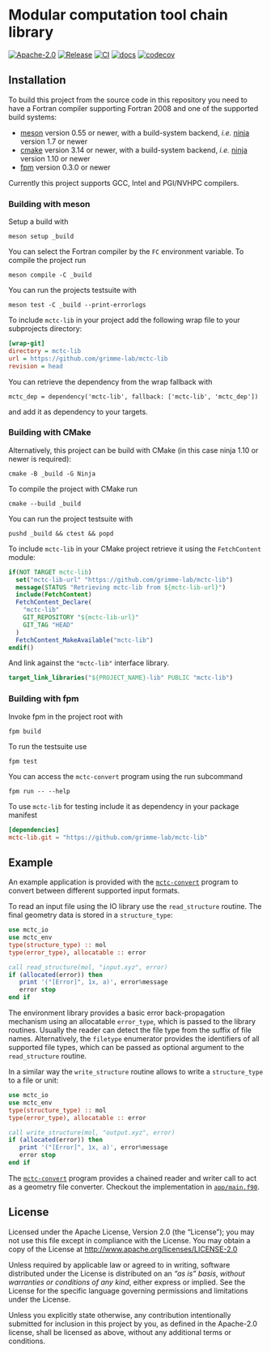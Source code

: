 # Modular computation tool chain library

[![Apache-2.0](https://img.shields.io/github/license/grimme-lab/mctc-lib)](LICENSE)
[![Release](https://img.shields.io/github/v/release/grimme-lab/mctc-lib)](https://github.com/grimme-lab/mctc-lib/releases/latest)
[![CI](https://github.com/grimme-lab/mctc-lib/workflows/CI/badge.svg)](https://github.com/grimme-lab/mctc-lib/actions)
[![docs](https://github.com/grimme-lab/mctc-lib/workflows/docs/badge.svg)](https://grimme-lab.github.io/mctc-lib)
[![codecov](https://codecov.io/gh/grimme-lab/mctc-lib/branch/main/graph/badge.svg)](https://codecov.io/gh/grimme-lab/mctc-lib)


## Installation

To build this project from the source code in this repository you need to have
a Fortran compiler supporting Fortran 2008 and one of the supported build systems:
- [meson](https://mesonbuild.com) version 0.55 or newer, with
  a build-system backend, *i.e.* [ninja](https://ninja-build.org) version 1.7 or newer
- [cmake](https://cmake.org) version 3.14 or newer, with
  a build-system backend, *i.e.* [ninja](https://ninja-build.org) version 1.10 or newer
- [fpm](https://github.com/fortran-lang/fpm) version 0.3.0 or newer

Currently this project supports GCC, Intel and PGI/NVHPC compilers.


### Building with meson

Setup a build with

```
meson setup _build
```

You can select the Fortran compiler by the `FC` environment variable.
To compile the project run

```
meson compile -C _build
```

You can run the projects testsuite with

```
meson test -C _build --print-errorlogs
```

To include ``mctc-lib`` in your project add the following wrap file to your subprojects directory:

```ini
[wrap-git]
directory = mctc-lib
url = https://github.com/grimme-lab/mctc-lib
revision = head
```

You can retrieve the dependency from the wrap fallback with

```meson
mctc_dep = dependency('mctc-lib', fallback: ['mctc-lib', 'mctc_dep'])
```

and add it as dependency to your targets.


### Building with CMake

Alternatively, this project can be build with CMake (in this case ninja 1.10 or newer is required):

```
cmake -B _build -G Ninja
```

To compile the project with CMake run

```
cmake --build _build
```

You can run the project testsuite with

```
pushd _build && ctest && popd
```

To include ``mctc-lib`` in your CMake project retrieve it using the ``FetchContent`` module:

```cmake
if(NOT TARGET mctc-lib)
  set("mctc-lib-url" "https://github.com/grimme-lab/mctc-lib")
  message(STATUS "Retrieving mctc-lib from ${mctc-lib-url}")
  include(FetchContent)
  FetchContent_Declare(
    "mctc-lib"
    GIT_REPOSITORY "${mctc-lib-url}"
    GIT_TAG "HEAD"
  )
  FetchContent_MakeAvailable("mctc-lib")
endif()
```

And link against the ``"mctc-lib"`` interface library.

```cmake
target_link_libraries("${PROJECT_NAME}-lib" PUBLIC "mctc-lib")
```


### Building with fpm

Invoke fpm in the project root with

```
fpm build
```

To run the testsuite use

```
fpm test
```

You can access the ``mctc-convert`` program using the run subcommand

```
fpm run -- --help
```

To use ``mctc-lib`` for testing include it as dependency in your package manifest

```toml
[dependencies]
mctc-lib.git = "https://github.com/grimme-lab/mctc-lib"
```


## Example

An example application is provided with the [``mctc-convert``](man/mctc-convert.1.adoc) program to convert between different supported input formats.

To read an input file using the IO library use the ``read_structure`` routine.
The final geometry data is stored in a ``structure_type``:

```fortran
use mctc_io
use mctc_env
type(structure_type) :: mol
type(error_type), allocatable :: error

call read_structure(mol, "input.xyz", error)
if (allocated(error)) then
   print '("[Error]", 1x, a)', error%message
   error stop
end if
```

The environment library provides a basic error back-propagation mechanism using an allocatable ``error_type``, which is passed to the library routines.
Usually the reader can detect the file type from the suffix of file names.
Alternatively, the ``filetype`` enumerator provides the identifiers of all supported file types, which can be passed as optional argument to the ``read_structure`` routine.

In a similar way the ``write_structure`` routine allows to write a ``structure_type`` to a file or unit:

``` fortran
use mctc_io
use mctc_env
type(structure_type) :: mol
type(error_type), allocatable :: error

call write_structure(mol, "output.xyz", error)
if (allocated(error)) then
   print '("[Error]", 1x, a)', error%message
   error stop
end if
```

The [``mctc-convert``](man/mctc-convert.1.adoc) program provides a chained reader and writer call to act as a geometry file converter.
Checkout the implementation in [``app/main.f90``](app/main.f90).


## License

Licensed under the Apache License, Version 2.0 (the “License”);
you may not use this file except in compliance with the License.
You may obtain a copy of the License at
http://www.apache.org/licenses/LICENSE-2.0

Unless required by applicable law or agreed to in writing, software
distributed under the License is distributed on an *“as is” basis*,
*without warranties or conditions of any kind*, either express or implied.
See the License for the specific language governing permissions and
limitations under the License.

Unless you explicitly state otherwise, any contribution intentionally
submitted for inclusion in this project by you, as defined in the
Apache-2.0 license, shall be licensed as above, without any additional
terms or conditions.
